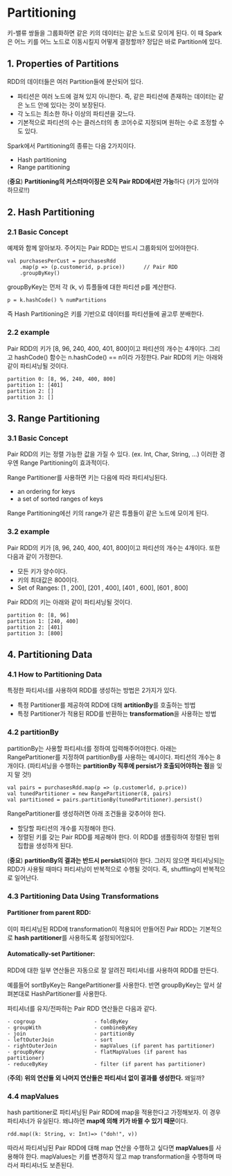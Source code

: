 # Partitioning


키-밸류 쌍들을 그룹화하면 같은 키의 데이터는 같은 노드로 모이게 된다.
이 때 Spark은 어느 키를 어느 노드로 이동시킬지 어떻게 결정할까? 
정답은 바로 Partition에 있다.

## 1. Properties of Partitions

RDD의 데이터들은 여러 Partition들에 분산되어 있다.

- 파티션은 여러 노드에 걸쳐 있지 아니한다. 즉, 같은 파티션에 존재하는 데이터는
같은 노드 안에 있다는 것이 보장된다.
- 각 노드는 최소한 하나 이상의 파티션을 갖느다.
- 기본적으로 파티션의 수는 클러스터의 총 코어수로 지정되며 원하는 수로 조정할 수도 있다.

Spark에서 Partitioning의 종류는 다음 2가지이다.

- Hash partitioning
- Range partitioning

(<b>중요</b>) <b>Partitioning의 커스터마이징은 오직 Pair RDD에서만 가능</b>하다 (키가 있어야 하므로!!)

## 2. Hash Partitioning

### 2.1 Basic Concept

예제와 함께 알아보자. 주어지는 Pair RDD는 반드시 그룹화되어 있어야한다.

    val purchasesPerCust = purchasesRdd
        .map(p => (p.customerid, p.price))      // Pair RDD
        .groupByKey()
        
groupByKey는 먼저 각 (k, v) 튜플들에 대한 파티션 p를 계산한다.

    p = k.hashCode() % numPartitions
    
즉 Hash Partitioning은 키를 기반으로 데이터를 파티션들에 골고루 분배한다.

### 2.2 example

Pair RDD의 키가 \[8, 96, 240, 400, 401, 800\]이고 파티션의 개수는 4개이다.
그리고 hashCode() 함수는 n.hashCode() == n이라 가정한다.
Pair RDD의 키는 아래와 같이 파티셔닝될 것이다.

    partition 0: [8, 96, 240, 400, 800]
    partition 1: [401]
    partition 2: []
    partition 3: [] 

## 3. Range Partitioning 

### 3.1 Basic Concept

Pair RDD의 키는 정렬 가능한 값을 가질 수 있다. (ex. Int, Char, String, ...)
이러한 경우엔 Range Partitioning이 효과적이다.

Range Partitioner를 사용하면 키는 다음에 따라 파티셔닝된다.

- an ordering for keys
- a set of sorted ranges of keys

Range Partitioning에선 키의 range가 같은 튜플들이 같은 노드에 모이게 된다.

### 3.2 example

Pair RDD의 키가 \[8, 96, 240, 400, 401, 800\]이고 파티션의 개수는 4개이다.
또한 다음과 같이 가정한다.

- 모든 키가 양수이다.
- 키의 최대값은 800이다.
- Set of Ranges: \[1 , 200], \[201 , 400], \[401 , 600], \[601 , 800]

Pair RDD의 키는 아래와 같이 파티셔닝될 것이다.

    partition 0: [8, 96]
    partition 1: [240, 400]
    partition 2: [401]
    partition 3: [800] 

## 4. Partitioning Data

### 4.1 How to Partitioning Data

특정한 파티셔너를 사용하여 RDD를 생성하는 방법은 2가지가 있다.

- 특정 Partitioner를 제공하여 RDD에 대해 <b>artitionBy</b>를 호출하는 방법
- 특정 Partitioner가 적용된 RDD를 반환하는 <b>transformation</b>을 사용하는 방법  

### 4.2 partitionBy

partitionBy는 사용할 파티셔너를 정하여 입력해주어야한다.
아래는 RangePartitioner를 지정하여 partitionBy를 사용하는 예시이다.
파티션의 개수는 8개이다. 
(파티셔닝을 수행하는 <b>partitionBy 직후에 persist가 호출되어야하는 점</b>을 잊지 말 것!)

    val pairs = purchasesRdd.map(p => (p.customerld, p.price))
    val tunedPartitioner = new RangePartitioner(8, pairs)
    val partitioned = pairs.partitionBy(tunedPartitioner).persist()

RangePartitioner를 생성하려면 아래 조건들을 갖추어야 한다.

- 할당할 파티션의 개수를 지정해야 한다.
- 정렬된 키를 갖는 Pair RDD를 제공해야 한다. 이 RDD를 샘플링하여 정렬된 범위 집합을 생성하게 된다.

(<b>중요</b>) <b>partitionBy의 결과는 반드시 persist</b>되어야 한다.
그러지 않으면 파티셔닝되는 RDD가 사용될 때마다 파티셔닝이 반복적으로 수행될 것이다.
즉, shuffling이 반복적으로 일어난다.

### 4.3 Partitioning Data Using Transformations

#### Partitioner from parent RDD:

이미 파티셔닝된 RDD에 transformation이 적용되어 만들어진 Pair RDD는 기본적으로
<b>hash partitioner</b>를 사용하도록 설정되어있다.

#### Automatically-set Partitioner:

RDD에 대한 일부 연산들은 자동으로 잘 알려진 파티셔너를 사용하여 RDD를 만든다.

예를들어 sortByKey는 RangePartitioner를 사용한다.
반면 groupByKey는 앞서 살펴본대로 HashPartitioner를 사용한다.

파티셔너를 유지/전파하는 Pair RDD 연산들은 다음과 같다.

    - cogroup                   - foldByKey
    - groupWith                 - combineByKey
    - join                      - partitionBy
    - leftOuterJoin             - sort
    - rightOuterJoin            - mapValues (if parent has partitioner)
    - groupByKey                - flatMapValues (if parent has partitioner)
    - reduceByKey               - filter (if parent has partitioner)
    
(<b>주의</b>) <b>위의 연산들 외 나머지 연산들은 파티셔너 없이 결과를 생성한다.</b>
왜일까?

### 4.4 mapValues

hash partitioner로 파티셔닝된 Pair RDD에 map을 적용한다고 가정해보자.
이 경우 파티셔너가 유실된다. 왜냐하면 <b>map에 의해 키가 바뀔 수 있기 때문</b>이다.

    rdd.map((k: String, v: Int)=> ("doh!", v))
    
따라서 파티셔닝된 Pair RDD에 대해 map 연산을 수행하고 싶다면 <b>mapValues</b>를 사용해야 한다.
mapValues는 키를 변경하지 않고 map transformation을 수행하며
따라서 파티셔너도 보존된다.
